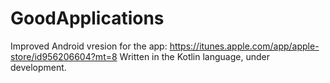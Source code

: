 # GoodApplications

Improved Android vresion for the app: https://itunes.apple.com/app/apple-store/id956206604?mt=8
Written in the Kotlin language, under development.
